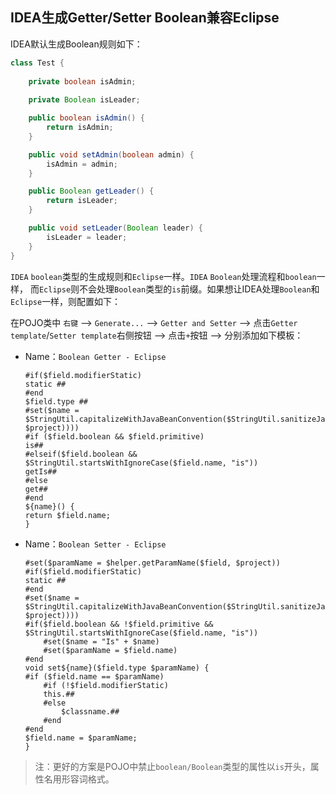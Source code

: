 ## IDEA生成Getter/Setter Boolean兼容Eclipse

IDEA默认生成Boolean规则如下：

```java
class Test {
        
    private boolean isAdmin;
    
    private Boolean isLeader;

    public boolean isAdmin() {
        return isAdmin;
    }

    public void setAdmin(boolean admin) {
        isAdmin = admin;
    }

    public Boolean getLeader() {
        return isLeader;
    }

    public void setLeader(Boolean leader) {
        isLeader = leader;
    }
}
```

`IDEA` `boolean`类型的生成规则和`Eclipse`一样。`IDEA`  `Boolean`处理流程和`boolean`一样，
而`Eclipse`则不会处理`Boolean`类型的`is`前缀。如果想让IDEA处理`Boolean`和`Eclipse`一样，则配置如下：

在POJO类中 `右键` --> `Generate...` --> `Getter and Setter` --> 点击`Getter template`/`Setter template`右侧按钮 --> 
点击`+`按钮 --> 分别添加如下模板：

* Name：`Boolean Getter - Eclipse`
    ```
    #if($field.modifierStatic)
    static ##
    #end
    $field.type ##
    #set($name = $StringUtil.capitalizeWithJavaBeanConvention($StringUtil.sanitizeJavaIdentifier($helper.getPropertyName($field, $project))))
    #if ($field.boolean && $field.primitive)
    is##
    #elseif($field.boolean && $StringUtil.startsWithIgnoreCase($field.name, "is"))
    getIs##
    #else
    get##
    #end
    ${name}() {
    return $field.name;
    }
    ```

* Name：`Boolean Setter - Eclipse`
    ```
    #set($paramName = $helper.getParamName($field, $project))
    #if($field.modifierStatic)
    static ##
    #end
    #set($name = $StringUtil.capitalizeWithJavaBeanConvention($StringUtil.sanitizeJavaIdentifier($helper.getPropertyName($field, $project))))
    #if($field.boolean && !$field.primitive && $StringUtil.startsWithIgnoreCase($field.name, "is"))
        #set($name = "Is" + $name)
        #set($paramName = $field.name)
    #end
    void set${name}($field.type $paramName) {
    #if ($field.name == $paramName)
        #if (!$field.modifierStatic)
        this.##
        #else
            $classname.##
        #end
    #end
    $field.name = $paramName;
    }
    ```

> 注：更好的方案是POJO中禁止`boolean/Boolean`类型的属性以`is`开头，属性名用形容词格式。
